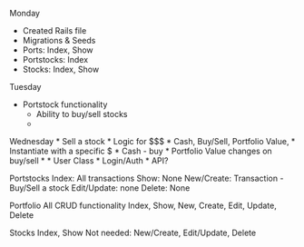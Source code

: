 Monday
* Created Rails file
* Migrations & Seeds
* Ports: Index, Show
* Portstocks: Index
* Stocks: Index, Show

Tuesday
* Portstock functionality
    * Ability to buy/sell stocks
    * 

Wednesday
    * Sell a stock
    * Logic for $$$
        * Cash, Buy/Sell, Portfolio Value, 
        * Instantiate with a specific $
        * Cash - buy
        * Portfolio Value changes on buy/sell
        * 
    * User Class
    * Login/Auth
    * API?

Portstocks 
    Index: All transactions
    Show: None
    New/Create: Transaction - Buy/Sell a stock
    Edit/Update: none
    Delete: None

Portfolio
    All CRUD functionality
    Index, Show, New, Create, Edit, Update, Delete

Stocks
    Index, Show
    Not needed: New/Create, Edit/Update, Delete